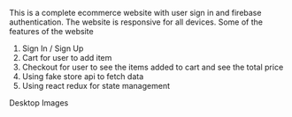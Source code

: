 This is a complete ecommerce website with user sign in and firebase authentication. The website is responsive for all devices. 
Some of the features of the website
1. Sign In / Sign Up
2. Cart for user to add item
3. Checkout for user to see the items added to cart and see the total price
4. Using fake store api to fetch data
5. Using react redux for state management

Desktop Images
